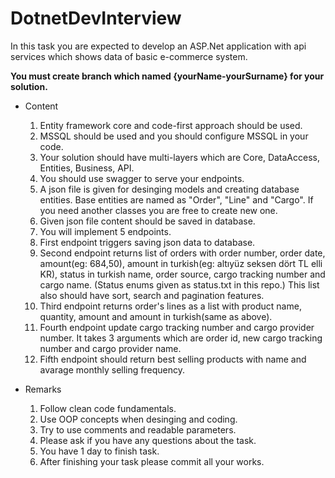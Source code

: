 # DotnetDevInterview

In this task you are expected to develop an ASP.Net application with api services which shows data of basic e-commerce system. 

****You must create branch which named {yourName-yourSurname} for your solution.****

- Content 
  1) Entity framework core and code-first approach should be used. 
  2) MSSQL should be used and you should configure MSSQL in your code.  
  3) Your solution should have multi-layers which are Core, DataAccess, Entities, Business, API.  
  4) You should use swagger to serve your endpoints. 
  5) A json file is given for desinging models and creating database entities. Base entities are named as "Order", "Line" and "Cargo". If you need another classes you are free to create new one. 
  6) Given json file content should be saved in database. 
  7) You will implement 5 endpoints. 
  8) First endpoint triggers saving json data to database. 
  9) Second endpoint returns list of orders with order number, order date, amount(eg: 684,50), amount in turkish(eg: altıyüz seksen dört TL elli KR), status in turkish name, order source, cargo tracking number and cargo name. (Status enums given as status.txt in this repo.) This list also should have sort, search and pagination features. 
  10) Third endpoint returns order's lines as a list with product name, quantity, amount and amount in turkish(same as above).
  11) Fourth endpoint update cargo tracking number and cargo provider number. It takes 3 arguments which are order id, new cargo tracking number and cargo provider name. 
  12) Fifth endpoint should return best selling products with name and avarage monthly selling frequency. 


- Remarks
  1) Follow clean code fundamentals.
  2) Use OOP concepts when desinging and coding. 
  3) Try to use comments and readable parameters.  
  4) Please ask if you have any questions about the task. 
  5) You have 1 day to finish task. 
  6) After finishing your task please commit all your works. 
